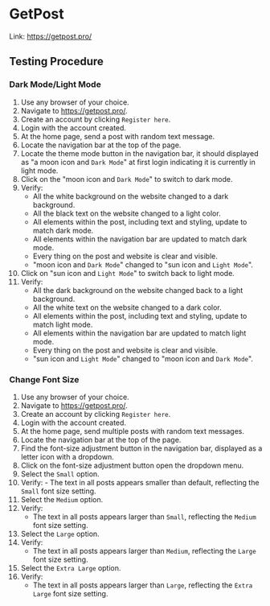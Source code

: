 # GetPost
Link: https://getpost.pro/

## Testing Procedure
### Dark Mode/Light Mode
  1. Use any browser of your choice.
  2. Navigate to https://getpost.pro/.
  3. Create an account by clicking `Register here`.
  4. Login with the account created.
  5. At the home page, send a post with random text message.
  6. Locate the navigation bar at the top of the page.
  7. Locate the theme mode button in the navigation bar, it should displayed as "a moon icon and `Dark Mode`" at first login indicating it is currently in light mode.
  8. Click on the "moon icon and `Dark Mode`" to switch to dark mode.
  9. Verify:
     - All the white background on the website changed to a dark background.
     - All the black text on the website changed to a light color.
     - All elements within the post, including text and styling, update to match dark mode.
     - All elements within the navigation bar are updated to match dark mode.
     - Every thing on the post and website is clear and visible.
     - "moon icon and `Dark Mode`" changed to "sun icon and `Light Mode`".
  10. Click on "sun icon and `Light Mode`" to switch back to light mode.
  11. Verify:
      - All the dark background on the website changed back to a light background.
      - All the white text on the website changed to a dark color.
      - All elements within the post, including text and styling, update to match light mode.
      - All elements within the navigation bar are updated to match light mode.
      - Every thing on the post and website is clear and visible.
      - "sun icon and `Light Mode`" changed to "moon icon and `Dark Mode`".
     
### Change Font Size
  1. Use any browser of your choice.
  2. Navigate to https://getpost.pro/.
  3. Create an account by clicking `Register here`.
  4. Login with the account created.
  5. At the home page, send multiple posts with random text messages.
  6. Locate the navigation bar at the top of the page.
  7. Find the font-size adjustment button in the navigation bar, displayed as a letter icon with a dropdown.
  8. Click on the font-size adjustment button open the dropdown menu.
  9. Select the `Small` option.
  10. Verify:
     - The text in all posts appears smaller than default, reflecting the `Small` font size setting.
  11. Select the `Medium` option.
  12. Verify:
      - The text in all posts appears larger than `Small`, reflecting the `Medium` font size setting.
  13. Select the `Large` option.
  14. Verify:
      - The text in all posts appears larger than `Medium`, reflecting the `Large` font size setting.
  15. Select the `Extra Large` option.
  16. Verify:
      - The text in all posts appears larger than `Large`, reflecting the `Extra Large` font size setting.
